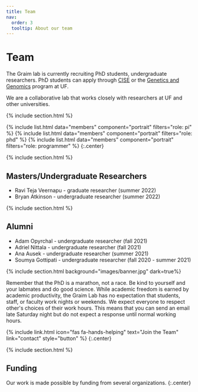 ```yaml
---
title: Team
nav:
  order: 3
  tooltip: About our team
---
```


# <i class="fas fa-users"></i>Team

The Graim lab is currently recruiting PhD students, undergraduate researchers. PhD students can apply through [CISE](https://www.cise.ufl.edu/academics/graduate/phd/) or the [Genetics and Genomics](http://ufgi.ufl.edu/grad-program/) program at UF.
 
We are a collaborative lab that works closely with researchers at UF and other universities.

{% include section.html %}

{%
  include list.html
  data="members"
  component="portrait"
  filters="role: pi"
%}
{%
  include list.html
  data="members"
  component="portrait"
  filters="role: phd"
%}
{%
  include list.html
  data="members"
  component="portrait"
  filters="role: programmer"
%}
{:.center}

{% include section.html %}

## Masters/Undergraduate Researchers

- Ravi Teja Veernapu - graduate researcher (summer 2022)
- Bryan Atkinson - undergraduate researcher (summer 2022)

{% include section.html %}

## Alumni

- Adam Opyrchal - undergraduate researcher (fall 2021)
- Adriel Nittala - undergraduate researcher (fall 2021)
- Ana Ausek - undergraduate researcher (summer 2021)
- Soumya Gottipati - undergraduate researcher (fall 2020 - summer 2021)

{% include section.html background="images/banner.jpg" dark=true%}

Remember that the PhD is a marathon, not a race. Be kind to yourself and your labmates and do good science. While academic freedom is earned by academic productivity, the Graim Lab has no expectation that students, staff, or faculty work nights or weekends. We expect everyone to respect other's choices of their work hours. This means that you can send an email late Saturday night but do not expect a response until normal working hours. 

{%
  include link.html
  icon="fas fa-hands-helping"
  text="Join the Team"
  link="contact"
  style="button"
%}
{:.center}

{% include section.html %}

## Funding

Our work is made possible by funding from several organizations.
{:.center}
<!--
{%
  include gallery.html
  style="square"

  image1="images/photo.jpg"
  link1="https://nasa.gov/"
  tooltip1="Cool Foundation"

  image2="images/photo.jpg"
  link2="https://nasa.gov/"
  tooltip2="Cool Institute"

  image3="images/photo.jpg"
  link3="https://nasa.gov/"
  tooltip3="Cool Initiative"

  image4="images/photo.jpg"
  link4="https://nasa.gov/"
  tooltip4="Cool Foundation"

  image5="images/photo.jpg"
  link5="https://nasa.gov/"
  tooltip5="Cool Institute"

  image6="images/photo.jpg"
  link6="https://nasa.gov/"
  tooltip6="Cool Initiative"
%}
-->
